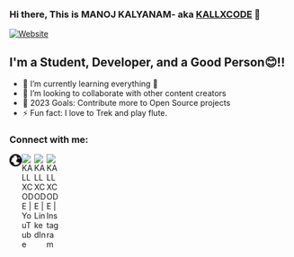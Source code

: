 ### Hi there, This is MANOJ KALYANAM- aka [KALLXCODE][website] 👋

[![Website](https://img.shields.io/website?label=KALLXCODE&style=for-the-badge&url=https%3A%2F%2Fcodestackr.com)][website]


## I'm a Student, Developer, and a Good Person😊!!

- 🌱 I’m currently learning everything 🤣
- 👯 I’m looking to collaborate with other content creators
- 🥅 2023 Goals: Contribute more to Open Source projects
- ⚡ Fun fact: I love to Trek and play flute.


### Connect with me:

[<img align="left" alt="KALLXCODE" width="22px" src="https://raw.githubusercontent.com/iconic/open-iconic/master/svg/globe.svg" />][website]
[<img align="left" alt="KALLXCODE | YouTube" width="22px" src="https://cdn.jsdelivr.net/npm/simple-icons@v3/icons/youtube.svg" />][youtube]
[<img align="left" alt="KALLXCODE | LinkedIn" width="22px" src="https://cdn.jsdelivr.net/npm/simple-icons@v3/icons/linkedin.svg" />][linkedin]
[<img align="left" alt="KALLXCODE | Instagram" width="22px" src="https://cdn.jsdelivr.net/npm/simple-icons@v3/icons/instagram.svg" />][instagram]

<br />





[website]: https://kallxcode.github.io/CV/
[youtube]: https://www.youtube.com/channel/UCVNGu8bd7H7hU-VLpBdX2aA?sub_confirmation=1
[instagram]: https://www.instagram.com/manoj_kall/
[linkedin]: https://www.linkedin.com/in/manojkalyanam/

